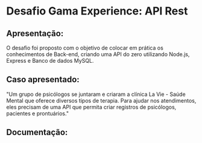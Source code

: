 # Desafio Gama Experience: API Rest

## Apresentação:

O desafio foi proposto com o objetivo de colocar em prática os conhecimentos de Back-end,
criando uma API do zero utilizando Node.js, Express e Banco de dados MySQL.

## Caso apresentado:

"Um grupo de psicólogos se juntaram e criaram a clínica La Vie -
Saúde Mental que oferece diversos tipos de terapia. Para ajudar nos atendimentos, eles precisam de uma API que
permita criar registros de psicólogos, pacientes e prontuários."

## Documentação:

